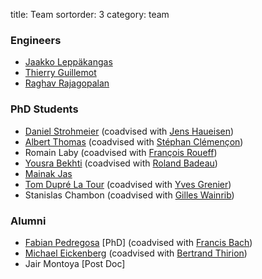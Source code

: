 title: Team
sortorder: 3
category: team

<!-- ### Post Docs -->

### Engineers

  - [Jaakko Leppäkangas](https://github.com/jaeilepp)
  - [Thierry Guillemot](https://github.com/tguillemot)
  - [Raghav Rajagopalan](https://github.com/rvraghav93)

### PhD Students

  - [Daniel Strohmeier](https://www.tu-ilmenau.de/bmti/fachgebiete/biomedizinische-technik/dipl-ing-daniel-strohmeier/) (coadvised with [Jens Haueisen](https://www.tu-ilmenau.de/bmti/fachgebiete/biomedizinische-technik/prof-dr-ing-habil-jens-haueisen/))
  - [Albert Thomas](https://albertcthomas.github.io/) (coadvised with [Stéphan Clémençon](http://perso.telecom-paristech.fr/~clemenco/Home.html))
  - Romain Laby (coadvised with [François Roueff](http://perso.telecom-paristech.fr/~roueff/))
  - [Yousra Bekhti](https://sites.google.com/site/yousrabekhti/) (coadvised with [Roland Badeau](http://perso.telecom-paristech.fr/~rbadeau/))
  - [Mainak Jas](http://perso.telecom-paristech.fr/~mjas/)
  - [Tom Dupré La Tour](https://www.researchgate.net/profile/Tom_Dupre_La_Tour) (coadvised with [Yves Grenier](http://perso.telecom-paristech.fr/~grenier/))
  - Stanislas Chambon (coadvised with [Gilles Wainrib](https://sites.google.com/site/gwainrib/home))

### Alumni

  - [Fabian Pedregosa](http://fseoane.net/) [PhD] (coadvised with [Francis Bach](http://www.di.ens.fr/~fbach/))
  - [Michael Eickenberg](http://eickenberg.github.io/) (coadvised with [Bertrand Thirion](http://parietal.saclay.inria.fr/Members/bertrand-thirion))
  - Jair Montoya [Post Doc]
